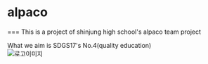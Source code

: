 # alpaco
===
This is a project of shinjung high school's alpaco team project  

What we aim is SDGS17's No.4(quality education)  
![로고이미지](https://www.google.com/url?sa=i&url=https%3A%2F%2Fstock.adobe.com%2Fkr%2Fimages%2Fsdgs-17-sdgs-17-goals-icon-set%2F491941523&psig=AOvVaw3euULRgQ3TIHTr_6QEwwrf&ust=1727960616302000&source=images&cd=vfe&opi=89978449&ved=0CBQQjRxqFwoTCOir3Ijh74gDFQAAAAAdAAAAABAJ)
